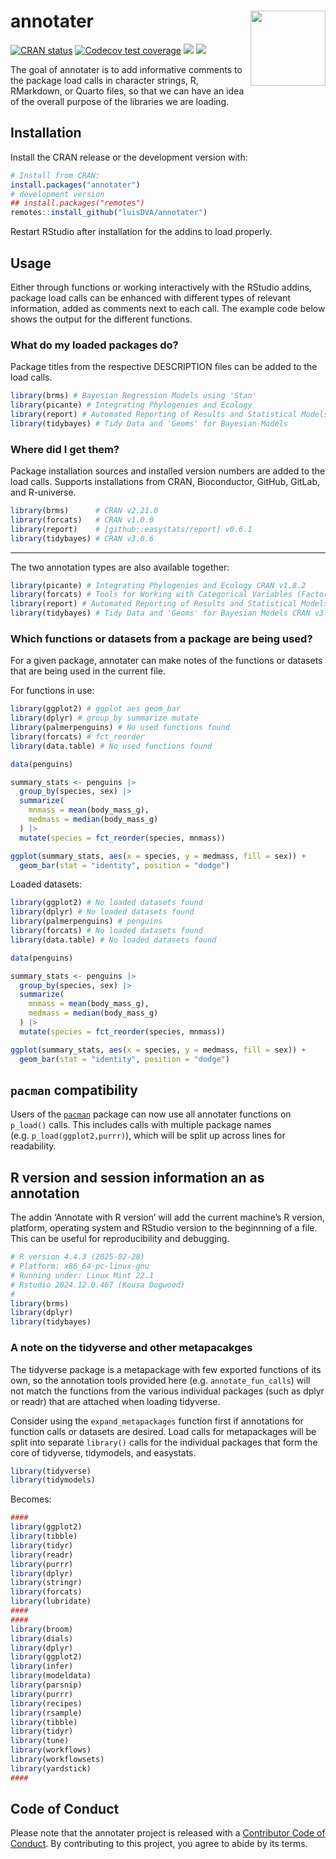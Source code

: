 
<!-- README.md is generated from README.Rmd. Please edit that file -->

# annotater <img src='man/figures/logo.png' align="right" width="120" />

<!-- badges: start -->

[![CRAN
status](https://www.r-pkg.org/badges/version/annotater)](https://CRAN.R-project.org/package=annotater)
[![Codecov test
coverage](https://codecov.io/gh/luisDVA/annotater/branch/master/graph/badge.svg)](https://app.codecov.io/gh/luisDVA/annotater?branch=master)
[![](http://cranlogs.r-pkg.org/badges/last-month/annotater?color=orange)](https://cran.r-project.org/package=annotater)
[![](http://cranlogs.r-pkg.org/badges/grand-total/annotater?color=blue)](https://cran.r-project.org/package=annotater)
<!-- badges: end -->

The goal of annotater is to add informative comments to the package load
calls in character strings, R, RMarkdown, or Quarto files, so that we
can have an idea of the overall purpose of the libraries we are loading.

## Installation

Install the CRAN release or the development version with:

``` r
# Install from CRAN:
install.packages("annotater")
# development version
## install.packages("remotes")
remotes::install_github("luisDVA/annotater")
```

Restart RStudio after installation for the addins to load properly.

## Usage

Either through functions or working interactively with the RStudio
addins, package load calls can be enhanced with different types of
relevant information, added as comments next to each call. The example
code below shows the output for the different functions.

### What do my loaded packages do?

Package titles from the respective DESCRIPTION files can be added to the
load calls.

``` r
library(brms) # Bayesian Regression Models using 'Stan'
library(picante) # Integrating Phylogenies and Ecology
library(report) # Automated Reporting of Results and Statistical Models
library(tidybayes) # Tidy Data and 'Geoms' for Bayesian Models
```

### Where did I get them?

Package installation sources and installed version numbers are added to
the load calls. Supports installations from CRAN, Bioconductor, GitHub,
GitLab, and R-universe.

``` r
library(brms)      # CRAN v2.21.0
library(forcats)   # CRAN v1.0.0
library(report)    # [github::easystats/report] v0.6.1
library(tidybayes) # CRAN v3.0.6
```

------------------------------------------------------------------------

The two annotation types are also available together:

``` r
library(picante) # Integrating Phylogenies and Ecology CRAN v1.8.2
library(forcats) # Tools for Working with Categorical Variables (Factors) CRAN v1.0.0
library(report) # Automated Reporting of Results and Statistical Models [github::easystats/report] v0.6.1
library(tidybayes) # Tidy Data and 'Geoms' for Bayesian Models CRAN v3.0.6
```

### Which functions or datasets from a package are being used?

For a given package, annotater can make notes of the functions or
datasets that are being used in the current file.

For functions in use:

``` r
library(ggplot2) # ggplot aes geom_bar
library(dplyr) # group_by summarize mutate
library(palmerpenguins) # No used functions found
library(forcats) # fct_reorder
library(data.table) # No used functions found

data(penguins)

summary_stats <- penguins |>
  group_by(species, sex) |>
  summarize(
    mnmass = mean(body_mass_g),
    medmass = median(body_mass_g)
  ) |>
  mutate(species = fct_reorder(species, mnmass))

ggplot(summary_stats, aes(x = species, y = medmass, fill = sex)) +
  geom_bar(stat = "identity", position = "dodge")
```

Loaded datasets:

``` r
library(ggplot2) # No loaded datasets found
library(dplyr) # No loaded datasets found
library(palmerpenguins) # penguins
library(forcats) # No loaded datasets found
library(data.table) # No loaded datasets found

data(penguins)

summary_stats <- penguins |>
  group_by(species, sex) |>
  summarize(
    mnmass = mean(body_mass_g),
    medmass = median(body_mass_g)
  ) |>
  mutate(species = fct_reorder(species, mnmass))

ggplot(summary_stats, aes(x = species, y = medmass, fill = sex)) +
  geom_bar(stat = "identity", position = "dodge")
```

## `pacman` compatibility

Users of the [`pacman`](https://cran.r-project.org/package=pacman)
package can now use all annotater functions on `p_load()` calls. This
includes calls with multiple package names
(e.g. `p_load(ggplot2,purrr)`), which will be split up across lines for
readability.

## R version and session information an as annotation

The addin ‘Annotate with R version’ will add the current machine’s R
version, platform, operating system and RStudio version to the
beginnning of a file. This can be useful for reproducibility and
debugging.

``` r
# R version 4.4.3 (2025-02-28)
# Platform: x86_64-pc-linux-gnu
# Running under: Linux Mint 22.1
# Rstudio 2024.12.0.467 (Kousa Dogwood)
# 
library(brms)
library(dplyr)
library(tidybayes)
```

### A note on the tidyverse and other metapacakges

The tidyverse package is a metapackage with few exported functions of
its own, so the annotation tools provided here
(e.g. `annotate_fun_calls`) will not match the functions from the
various individual packages (such as dplyr or readr) that are attached
when loading tidyverse.

Consider using the `expand_metapackages` function first if annotations
for function calls or datasets are desired. Load calls for metapackages
will be split into separate `library()` calls for the individual
packages that form the core of tidyverse, tidymodels, and easystats.

``` r
library(tidyverse)
library(tidymodels)
```

Becomes:

``` r
####
library(ggplot2)
library(tibble)
library(tidyr)
library(readr)
library(purrr)
library(dplyr)
library(stringr)
library(forcats)
library(lubridate)
####
####
library(broom)
library(dials)
library(dplyr)
library(ggplot2)
library(infer)
library(modeldata)
library(parsnip)
library(purrr)
library(recipes)
library(rsample)
library(tibble)
library(tidyr)
library(tune)
library(workflows)
library(workflowsets)
library(yardstick)
####
```

## Code of Conduct

Please note that the annotater project is released with a [Contributor
Code of Conduct](https://annotater.liomys.mx/CODE_OF_CONDUCT.html). By
contributing to this project, you agree to abide by its terms.
